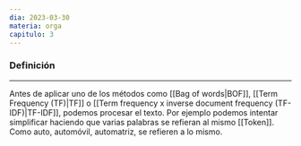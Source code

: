 ```yaml
---
dia: 2023-03-30
materia: orga
capitulo: 3
---
```

### Definición
---
Antes de aplicar uno de los métodos como [[Bag of words|BOF]], [[Term Frequency (TF)|TF]] o [[Term frequency x inverse document frequency (TF-IDF)|TF-IDF]], podemos procesar el texto. Por ejemplo podemos intentar simplificar haciendo que varias palabras se refieran al mismo [[Token]]. Como auto, automóvil, automatriz, se refieren a lo mismo.